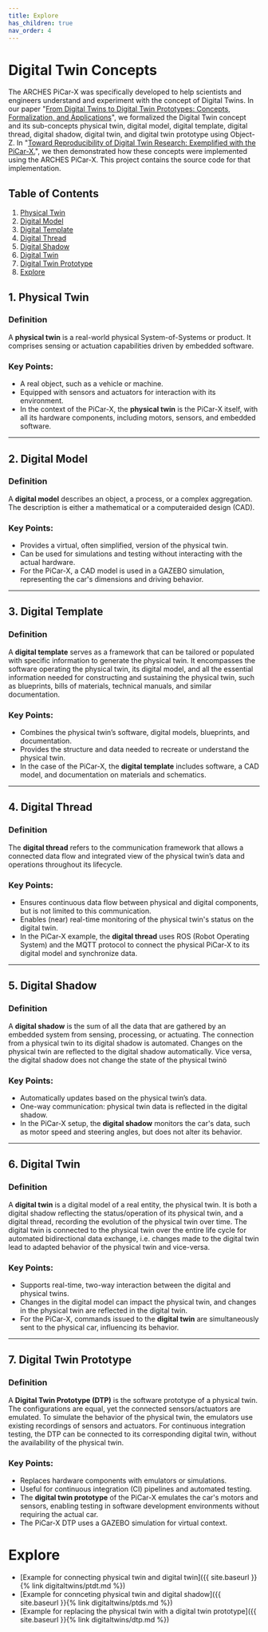 ```yaml
---
title: Explore
has_children: true
nav_order: 4
---
```


# Digital Twin Concepts
The ARCHES PiCar-X was specifically developed to help scientists and engineers understand and experiment with the concept of Digital Twins. In our paper "[From Digital Twins to Digital Twin Prototypes: Concepts, Formalization, and Applications](https://doi.org/10.1109/access.2024.3406510)", we formalized the Digital Twin concept and its sub-concepts physical twin, digital model, digital template, digital thread, digital shadow, digital twin, and digital twin prototype using Object-Z. In "[Toward Reproducibility of Digital Twin Research: Exemplified with the PiCar-X.](https://doi.org/10.48550/ARXIV.2408.13866)", we then demonstrated how these concepts were implemented using the ARCHES PiCar-X. This project contains the source code for that implementation.

## Table of Contents
1. [Physical Twin](#1-physical-twin)
2. [Digital Model](#2-digital-model)
3. [Digital Template](#3-digital-template)
4. [Digital Thread](#4-digital-thread)
5. [Digital Shadow](#5-digital-shadow)
6. [Digital Twin](#6-digital-twin)
7. [Digital Twin Prototype](#7-digital-twin-prototype)
8. [Explore](#explore)

## 1. Physical Twin

### Definition
A **physical twin** is a real-world physical System-of-Systems or product. It comprises sensing or actuation capabilities driven by embedded software.

### Key Points:
- A real object, such as a vehicle or machine.
- Equipped with sensors and actuators for interaction with its environment.
- In the context of the PiCar-X, the **physical twin** is the PiCar-X itself, with all its hardware components, including motors, sensors, and embedded software.

---

## 2. Digital Model

### Definition
A **digital model** describes an object, a process, or a complex aggregation. The description is either a mathematical or a computeraided design (CAD).

### Key Points:
- Provides a virtual, often simplified, version of the physical twin.
- Can be used for simulations and testing without interacting with the actual hardware.
- For the PiCar-X, a CAD model is used in a GAZEBO simulation, representing the car's dimensions and driving behavior.

---

## 3. Digital Template

### Definition
A **digital template** serves as a framework that can be tailored or populated with specific information to generate the physical twin. It encompasses the software operating the physical twin, its digital model,
and all the essential information needed for constructing and sustaining the physical twin, such as blueprints, bills of materials, technical manuals, and similar documentation.

### Key Points:
- Combines the physical twin’s software, digital models, blueprints, and documentation.
- Provides the structure and data needed to recreate or understand the physical twin.
- In the case of the PiCar-X, the **digital template** includes software, a CAD model, and documentation on materials and schematics.

---

## 4. Digital Thread

### Definition
The **digital thread** refers to the communication framework that allows a connected data flow and integrated view of the physical twin’s data and operations throughout its lifecycle.

### Key Points:
- Ensures continuous data flow between physical and digital components, but is not limited to this communication.
- Enables (near) real-time monitoring of the physical twin's status on the digital twin.
- In the PiCar-X example, the **digital thread** uses ROS (Robot Operating System) and the MQTT protocol to connect the physical PiCar-X to its digital model and synchronize data.

---

## 5. Digital Shadow

### Definition
A **digital shadow** is the sum of all the data that are gathered by an embedded system from sensing, processing, or actuating. The connection from a physical twin to its digital shadow is automated. Changes on the physical twin are reflected to the digital shadow automatically. Vice versa, the digital shadow does not change the state of the physical twinö

### Key Points:
- Automatically updates based on the physical twin’s data.
- One-way communication: physical twin data is reflected in the digital shadow.
- In the PiCar-X setup, the **digital shadow** monitors the car's data, such as motor speed and steering angles, but does not alter its behavior.

---

## 6. Digital Twin

### Definition
A **digital twin** is a digital model of a real entity, the physical twin. It is both a digital shadow reflecting the status/operation of its physical twin, and a digital thread, recording the evolution of the physical twin over time. The digital twin is connected to the physical twin over the entire life cycle for automated bidirectional data exchange, i.e. changes made to the digital twin lead to adapted behavior of the physical twin and vice-versa.

### Key Points:
- Supports real-time, two-way interaction between the digital and physical twins.
- Changes in the digital model can impact the physical twin, and changes in the physical twin are reflected in the digital twin.
- For the PiCar-X, commands issued to the **digital twin** are simultaneously sent to the physical car, influencing its behavior.

---

## 7. Digital Twin Prototype

### Definition
A **Digital Twin Prototype (DTP)** is the software prototype of a physical twin. The configurations are equal, yet the connected sensors/actuators are emulated. To simulate the behavior of the physical twin, the emulators use existing recordings of sensors and actuators. For continuous integration testing, the DTP can be connected to its corresponding digital twin, without the availability of the physical twin.

### Key Points:
- Replaces hardware components with emulators or simulations.
- Useful for continuous integration (CI) pipelines and automated testing.
- The **digital twin prototype** of the PiCar-X emulates the car's motors and sensors, enabling testing in software development environments without requiring the actual car.
- The PiCar-X DTP uses a GAZEBO simulation for virtual context.

# Explore

* [Example for connecting physical twin and digital twin]({{ site.baseurl }}{% link digitaltwins/ptdt.md %})
* [Example for connceting physical twin and digital shadow]({{ site.baseurl }}{% link digitaltwins/ptds.md %})
* [Example for replacing the physical twin with a digital twin prototype]({{ site.baseurl }}{% link digitaltwins/dtp.md %})